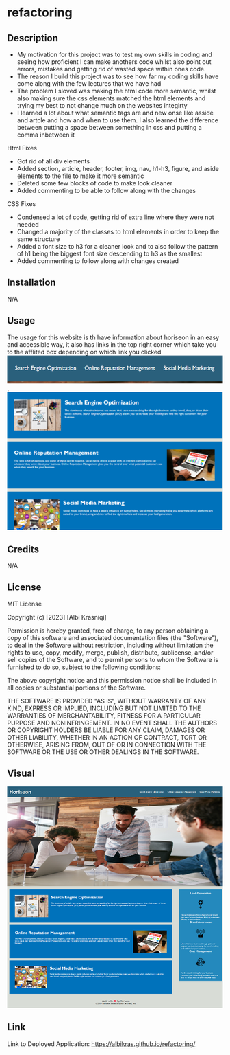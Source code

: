 # refactoring


## Description

- My motivation for this project was to test my own skills in coding and seeing how proficient I can make anothers code whilst also point out errors, mistakes and getting rid of wasted space within ones code.
- The reason I build this project was to see how far my coding skills have come along with the few lectures that we have had
- The problem I sloved was making the html code more semantic,  whilst also making sure the css elements matched the html elements and trying my best to not change much on the websites integirty
- I learned a lot about what semantic tags are and new onse like asside and artcle and how and when to use them.  I also learned the difference between putting a space between something in css and putting a comma inbetween it

Html Fixes
- Got rid of all div elements
- Added section, article, header, footer, img, nav, h1-h3, figure, and aside elements to the file to make it more semantic
- Deleted some few blocks of code to make look cleaner
- Added commenting to be able to follow along with the changes

CSS Fixes 
- Condensed a lot of code, getting rid of extra line where they were not needed
- Changed a majority of the classes to html elements in order to keep the same structure
- Added a font size to h3 for a cleaner look and to also follow the pattern of h1 being the biggest font size descending to h3 as the smallest
- Added commenting to follow along with changes created

## Installation

N/A

## Usage

The usage for this website is th have information about horiseon in an easy and accessible way, it also has links in the top right corner which take you to the afflited box depending on which link you clicked
![image of the links](assets/images/Links.png), ![image of where the links would send you](assets/images/Boxes.png)

## Credits

N/A

## License

MIT License

Copyright (c) [2023] [Albi Krasniqi]

Permission is hereby granted, free of charge, to any person obtaining a copy
of this software and associated documentation files (the "Software"), to deal
in the Software without restriction, including without limitation the rights
to use, copy, modify, merge, publish, distribute, sublicense, and/or sell
copies of the Software, and to permit persons to whom the Software is
furnished to do so, subject to the following conditions:

The above copyright notice and this permission notice shall be included in all
copies or substantial portions of the Software.

THE SOFTWARE IS PROVIDED "AS IS", WITHOUT WARRANTY OF ANY KIND, EXPRESS OR
IMPLIED, INCLUDING BUT NOT LIMITED TO THE WARRANTIES OF MERCHANTABILITY,
FITNESS FOR A PARTICULAR PURPOSE AND NONINFRINGEMENT. IN NO EVENT SHALL THE
AUTHORS OR COPYRIGHT HOLDERS BE LIABLE FOR ANY CLAIM, DAMAGES OR OTHER
LIABILITY, WHETHER IN AN ACTION OF CONTRACT, TORT OR OTHERWISE, ARISING FROM,
OUT OF OR IN CONNECTION WITH THE SOFTWARE OR THE USE OR OTHER DEALINGS IN THE
SOFTWARE.

## Visual

![Screen shot of the full webpage](assets/images/Screenshot.png)

## Link

Link to Deployed Application: https://albikras.github.io/refactoring/

